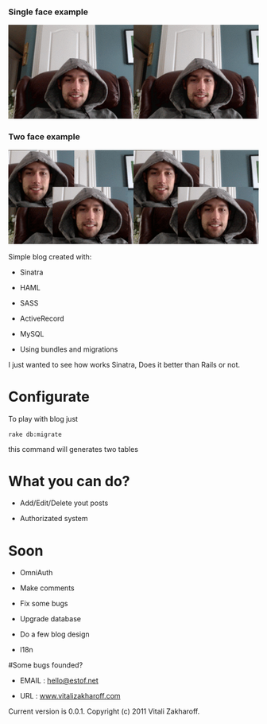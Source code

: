 ### Single face example

![Two Face Singing Example](https://github.com/exploid/songster/raw/master/images/me-sidebyside.gif)

### Two face example

![Two Face Singing Example](https://github.com/exploid/songster/raw/master/images/me-double-sidebyside.gif)



Simple blog created with:

* Sinatra

* HAML

* SASS

* ActiveRecord

* MySQL

* Using bundles and migrations

I just wanted to see how works Sinatra, Does it better than Rails or not.


# Configurate
 
 To play with blog just
 
    rake db:migrate
    
  this command will generates two tables
    
        
# What you can do?

* Add/Edit/Delete yout posts

* Authorizated system

# Soon

* OmniAuth
    
* Make comments

* Fix some bugs

* Upgrade database

* Do a few blog design

* l18n


#Some bugs founded?

* EMAIL	    :   hello@estof.net
        
* URL	    :   www.vitalizakharoff.com


Current version is 0.0.1.
Copyright (c) 2011 Vitali Zakharoff.
